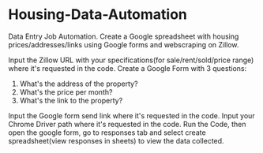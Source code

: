 # Housing-Data-Automation
Data Entry Job Automation.
Create a Google spreadsheet with housing prices/addresses/links using Google forms and webscraping on Zillow.


Input the Zillow URL with your specifications(for sale/rent/sold/price range) where it's requested in the code. 
Create a Google Form with 3 questions:
1. What's the address of the property? 
2. What's the price per month?
3. What's the link to the property?

Input the Google form send link where it's requested in the code.
Input your Chrome Driver path where it's requested in the code.
Run the Code, then open the google form, go to responses tab and select create spreadsheet(view responses in sheets) to view the data collected.
